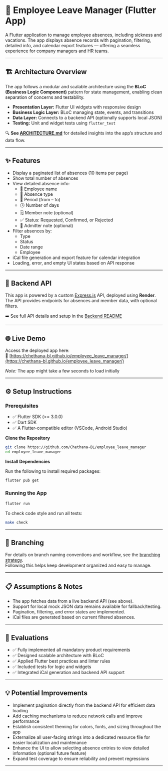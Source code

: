 # 🧾 Employee Leave Manager (Flutter App)

A Flutter application to manage employee absences, including sickness and vacations. The app displays absence records with pagination, filtering, detailed info, and calendar export features — offering a seamless experience for company managers and HR teams.

---

## 🏗 Architecture Overview

The app follows a modular and scalable architecture using the **BLoC (Business Logic Component)** pattern for state management, enabling clean separation of concerns and testability.

- **Presentation Layer:** Flutter UI widgets with responsive design  
- **Business Logic Layer:** BLoC managing state, events, and transitions  
- **Data Layer:** Connects to a backend API (optionally supports local JSON)  
- **Testing:** Unit and widget tests using `flutter_test`

🔍 **See [ARCHITECTURE.md](ARCHITECTURE.md)** for detailed insights into the app’s structure and data flow.

---

## ✨ Features

- Display a paginated list of absences (10 items per page)
- Show total number of absences
- View detailed absence info:
  - 👤 Employee name  
  - 📂 Absence type  
  - 📆 Period (from – to)  
  - 🕒 Number of days  
  - 🗒️ Member note (optional)  
  - ✅ Status: Requested, Confirmed, or Rejected  
  - 📝 Admitter note (optional)  
- Filter absences by:
  - Type  
  - Status  
  - Date range  
  - Employee
- iCal file generation and export feature for calendar integration
- Loading, error, and empty UI states based on API response

---

## 📡 Backend API

This app is powered by a custom [Express.js](https://expressjs.com/) API, deployed using **Render**.  
The API provides endpoints for absences and member data, with optional filters.

➡️ See full API details and setup in the [Backend README](https://github.com/Chethana-BL/leave_manager_backend/blob/main/README.md)

---

## 🌐 Live Demo

Access the deployed app here:  
🔗 [https://chethana-bl.github.io/employee_leave_manager/](https://chethana-bl.github.io/employee_leave_manager/)

*Note:* The app might take a few seconds to load initially

---

## ⚙️ Setup Instructions

### Prerequisites

- ✅ Flutter SDK (>= 3.0.0)  
- ✅ Dart SDK  
- ✅ A Flutter-compatible editor (VSCode, Android Studio)

**Clone the Repository**

```bash
git clone https://github.com/Chethana-BL/employee_leave_manager
cd employee_leave_manager
```

**Install Dependencies**

Run the following to install required packages:
```bash
flutter pub get
```

### Running the App

```bash
flutter run
```

To check code style and run all tests:

```bash
make check
```

---

## 📂 Branching

For details on branch naming conventions and workflow, see the [branching strategy](BRANCHING.md).  
Following this helps keep development organized and easy to manage.

---

## 📋 Assumptions & Notes

- The app fetches data from a live backend API (see above).
- Support for local mock JSON data remains available for fallback/testing.
- Pagination, filtering, and error states are implemented.
- iCal files are generated based on current filtered absences.

---

## 🧪 Evaluations

- ✅ Fully implemented all mandatory product requirements  
- ✅ Designed scalable architecture with BLoC  
- ✅ Applied Flutter best practices and linter rules  
- ✅ Included tests for logic and widgets  
- ✅ Integrated iCal generation and backend API support

---

## 💡 Potential Improvements

- Implement pagination directly from the backend API for efficient data loading  
- Add caching mechanisms to reduce network calls and improve performance  
- Establish consistent theming for colors, fonts, and sizing throughout the app  
- Externalize all user-facing strings into a dedicated resource file for easier localization and maintenance  
- Enhance the UI to allow selecting absence entries to view detailed information (optional future feature)  
- Expand test coverage to ensure reliability and prevent regressions  

---